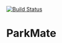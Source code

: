 [![Build Status](https://travis-ci.org/tharinga/ParkMate.svg?branch=master)](https://travis-ci.org/tharinga/ParkMate)

# ParkMate
